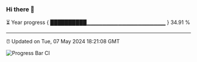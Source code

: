 ### Hi there 👋

⏳ Year progress { ██████████▁▁▁▁▁▁▁▁▁▁▁▁▁▁▁▁▁▁▁▁ } 34.91 %

---

⏰ Updated on Tue, 07 May 2024 18:21:08 GMT

![Progress Bar CI](https://github.com/liununu/liununu/workflows/Progress%20Bar%20CI/badge.svg)
